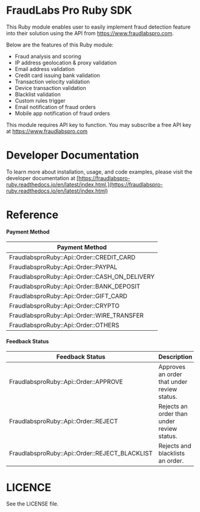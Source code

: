 FraudLabs Pro Ruby SDK
========================
This Ruby module enables user to easily implement fraud detection feature into their solution using the API from https://www.fraudlabspro.com.

Below are the features of this Ruby module:
- Fraud analysis and scoring
- IP address geolocation & proxy validation
- Email address validation
- Credit card issuing bank validation
- Transaction velocity validation
- Device transaction validation
- Blacklist validation
- Custom rules trigger
- Email notification of fraud orders
- Mobile app notification of fraud orders

This module requires API key to function. You may subscribe a free API key at https://www.fraudlabspro.com

# Developer Documentation
To learn more about installation, usage, and code examples, please visit the developer documentation at [https://fraudlabspro-ruby.readthedocs.io/en/latest/index.html.](https://fraudlabspro-ruby.readthedocs.io/en/latest/index.html)


# Reference

#### Payment Method

| Payment Method                                 |
| ---------------------------------------------- |
| FraudlabsproRuby::Api::Order::CREDIT_CARD      |
| FraudlabsproRuby::Api::Order::PAYPAL           |
| FraudlabsproRuby::Api::Order::CASH_ON_DELIVERY |
| FraudlabsproRuby::Api::Order::BANK_DEPOSIT     |
| FraudlabsproRuby::Api::Order::GIFT_CARD        |
| FraudlabsproRuby::Api::Order::CRYPTO           |
| FraudlabsproRuby::Api::Order::WIRE_TRANSFER    |
| FraudlabsproRuby::Api::Order::OTHERS           |



#### Feedback Status

| Feedback Status                                | Description                                 |
| ---------------------------------------------- | ------------------------------------------- |
| FraudlabsproRuby::Api::Order::APPROVE          | Approves an order that under review status. |
| FraudlabsproRuby::Api::Order::REJECT           | Rejects an order than under review status.  |
| FraudlabsproRuby::Api::Order::REJECT_BLACKLIST | Rejects and blacklists an order.            |




LICENCE
=====================
See the LICENSE file.
